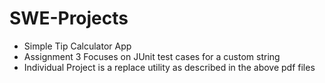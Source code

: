 # SWE-Projects
 - Simple Tip Calculator App
 - Assignment 3 Focuses on JUnit test cases for a custom string
 - Individual Project is a replace utility as described in the above pdf files
